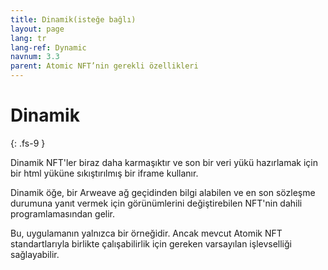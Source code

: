 ```yaml
---
title: Dinamik(isteğe bağlı)
layout: page
lang: tr
lang-ref: Dynamic
navnum: 3.3
parent: Atomic NFT’nin gerekli özellikleri
---
```


# Dinamik

{: .fs-9 }

Dinamik NFT'ler biraz daha karmaşıktır ve son bir veri yükü hazırlamak için bir html yüküne sıkıştırılmış bir iframe kullanır.

Dinamik öğe, bir Arweave ağ geçidinden bilgi alabilen ve en son sözleşme durumuna yanıt vermek için görünümlerini değiştirebilen NFT'nin dahili programlamasından gelir.

Bu, uygulamanın yalnızca bir örneğidir. Ancak mevcut Atomik NFT standartlarıyla birlikte çalışabilirlik için gereken varsayılan işlevselliği sağlayabilir.
